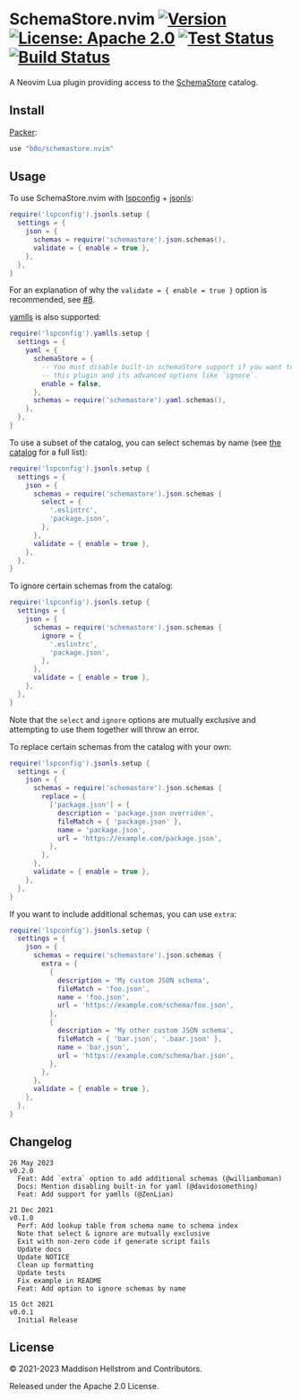 # SchemaStore.nvim [![Version](https://img.shields.io/github/v/tag/b0o/schemastore.nvim?style=flat&color=yellow&label=version&sort=semver)](https://github.com/b0o/schemastore.nvim/releases) [![License: Apache 2.0](https://img.shields.io/github/license/b0o/schemastore.nvim?style=flat&color=green)](https://www.apache.org/licenses/LICENSE-2.0) [![Test Status](https://img.shields.io/github/actions/workflow/status/b0o/schemastore.nvim/test.yaml?branch=main&label=tests)](https://github.com/b0o/schemastore.nvim/actions/workflows/test.yaml) [![Build Status](https://img.shields.io/github/actions/workflow/status/b0o/schemastore.nvim/generate.yaml?branch=main)](https://github.com/b0o/schemastore.nvim/actions/workflows/generate.yaml)

A Neovim Lua plugin providing access to the [SchemaStore](https://github.com/SchemaStore/schemastore) catalog.

## Install

[Packer](https://github.com/wbthomason/packer.nvim):

```lua
use "b0o/schemastore.nvim"
```

## Usage

To use SchemaStore.nvim with [lspconfig](https://github.com/neovim/nvim-lspconfig/blob/master/CONFIG.md#jsonls) + [jsonls](https://github.com/hrsh7th/vscode-langservers-extracted):

```lua
require('lspconfig').jsonls.setup {
  settings = {
    json = {
      schemas = require('schemastore').json.schemas(),
      validate = { enable = true },
    },
  },
}
```

For an explanation of why the `validate = { enable = true }` option is recommended, see [#8](https://github.com/b0o/SchemaStore.nvim/issues/8).

[yamlls](https://github.com/redhat-developer/yaml-language-server) is also supported:

```lua
require('lspconfig').yamlls.setup {
  settings = {
    yaml = {
      schemaStore = {
        -- You must disable built-in schemaStore support if you want to use
        -- this plugin and its advanced options like `ignore`.
        enable = false,
      },
      schemas = require('schemastore').yaml.schemas(),
    },
  },
}
```

To use a subset of the catalog, you can select schemas by name (see [the catalog](https://github.com/SchemaStore/schemastore/blob/master/src/api/json/catalog.json) for a full list):

```lua
require('lspconfig').jsonls.setup {
  settings = {
    json = {
      schemas = require('schemastore').json.schemas {
        select = {
          '.eslintrc',
          'package.json',
        },
      },
      validate = { enable = true },
    },
  },
}
```

To ignore certain schemas from the catalog:

```lua
require('lspconfig').jsonls.setup {
  settings = {
    json = {
      schemas = require('schemastore').json.schemas {
        ignore = {
          '.eslintrc',
          'package.json',
        },
      },
      validate = { enable = true },
    },
  },
}
```

Note that the `select` and `ignore` options are mutually exclusive and
attempting to use them together will throw an error.

To replace certain schemas from the catalog with your own:

```lua
require('lspconfig').jsonls.setup {
  settings = {
    json = {
      schemas = require('schemastore').json.schemas {
        replace = {
          ['package.json'] = {
            description = 'package.json overriden',
            fileMatch = { 'package.json' },
            name = 'package.json',
            url = 'https://example.com/package.json',
          },
        },
      },
      validate = { enable = true },
    },
  },
}
```

If you want to include additional schemas, you can use `extra`:

```lua
require('lspconfig').jsonls.setup {
  settings = {
    json = {
      schemas = require('schemastore').json.schemas {
        extra = {
          {
            description = 'My custom JSON schema',
            fileMatch = 'foo.json',
            name = 'foo.json',
            url = 'https://example.com/schema/foo.json',
          },
          {
            description = 'My other custom JSON schema',
            fileMatch = { 'bar.json', '.baar.json' },
            name = 'bar.json',
            url = 'https://example.com/schema/bar.json',
          },
        },
      },
      validate = { enable = true },
    },
  },
}
```

## Changelog

```
26 May 2023                                                             v0.2.0
  Feat: Add `extra` option to add additional schemas (@williamboman)
  Docs: Mention disabling built-in for yaml (@davidosomething)
  Feat: Add support for yamlls (@ZenLian)

21 Dec 2021                                                             v0.1.0
  Perf: Add lookup table from schema name to schema index
  Note that select & ignore are mutually exclusive
  Exit with non-zero code if generate script fails
  Update docs
  Update NOTICE
  Clean up formatting
  Update tests
  Fix example in README
  Feat: Add option to ignore schemas by name

15 Oct 2021                                                             v0.0.1
  Initial Release
```

## License

&copy; 2021-2023 Maddison Hellstrom and Contributors.

Released under the Apache 2.0 License.
